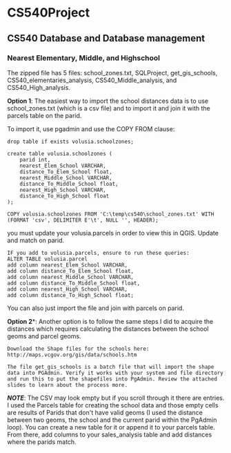 # CS540Project
## CS540 Database and Database management

### Nearest Elementary, Middle, and Highschool 

The zipped file has 5 files: school_zones.txt, SQLProject, get_gis_schools, CS540_elementaries_analysis, CS540_Middle_analysis, and CS540_High_analysis.

**Option 1**:
The easiest way to import the school distances data is to use school_zones.txt (which is a csv file) and to import it and join it with the parcels table on the parid.

To import it, use pgadmin and use the COPY FROM clause:
```
drop table if exists volusia.schoolzones;

create table volusia.schoolzones (
	parid int, 
	nearest_Elem_School VARCHAR, 
	distance_To_Elem_School float, 
	nearest_Middle_School VARCHAR, 
	distance_To_Middle_School float,
	nearest_High_School VARCHAR,
	distance_To_High_School float
);

COPY volusia.schoolzones FROM 'C:\temp\cs540\school_zones.txt' WITH (FORMAT 'csv', DELIMITER E'\t', NULL '', HEADER);
```
you must update your volusia.parcels in order to view this in QGIS. Update and match on parid.
```
IF you add to volusia.parcels, ensure to run these queries:
ALTER TABLE volusia.parcel
add column nearest_Elem_School VARCHAR,
add column distance_To_Elem_School float,
add column nearest_Middle_School VARCHAR,
add column distance_To_Middle_School float,
add column nearest_High_School VARCHAR,
add column distance_To_High_School float;
```
You can also just import the file and join with parcels on parid.


**Option 2***:
	Another option is to follow the same steps I did to acquire the distances which requires calculating the distances between the school geoms and parcel geoms.

	Download the Shape files for the schools here: http://maps.vcgov.org/gis/data/schools.htm

	The file get_gis_schools is a batch file that will import the shape data into PGAdmin. Verify it works with your system and file directory and run this to put the shapefiles into PgAdmin. Review the attached slides to learn about the process more.


***NOTE***:
	The CSV may look empty but if you scroll through it there are entries. I used the Parcels table for creating the school data and those empty cells are results of Parids that don't have valid geoms (I used the distance between two geoms, the school and the current parid within the PgAdmin loop). You can create a new table for it or append it to your parcels table. From there, add columns to your sales_analysis table and add distances where the parids match. 
